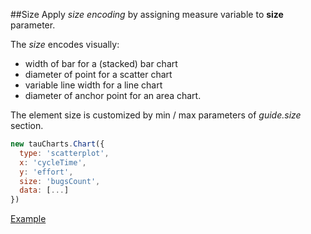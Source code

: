 ##Size
Apply *size encoding* by assigning measure variable to **size** parameter.

The *size* encodes visually:
- width of bar for a (stacked) bar chart
- diameter of point for a scatter chart
- variable line width for a line chart
- diameter of anchor point for an area chart.

The element size is customized by min / max parameters of *guide.size* section.

```javascript
new tauCharts.Chart({
  type: 'scatterplot',
  x: 'cycleTime',
  y: 'effort',
  size: 'bugsCount',
  data: [...]
})
```

[Example](http://jsfiddle.net/7qon6mkg/)
